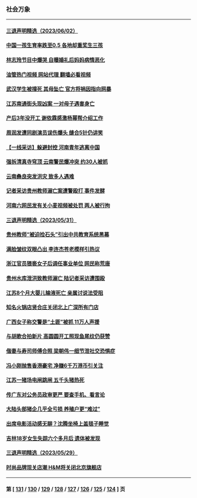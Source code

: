 ### 社会万象
---
#### [三退声明精选（2023/06/02）](../../pages/ncid282/n14009081.md?06032045) 
#### [中国一孩生育率跌至0.5 各地却重奖生三孩](../../pages/ncid282/n14009060.md?06032045) 
#### [林志玲节目中爆哭 自曝婚礼后妈妈病情恶化](../../pages/ncid282/n14009000.md?06032045) 
#### [油管热门视频 网站代理 翻墙必看视频](http://138.2.39.72:81/youtube.html?epic-marker?06032045)
#### [武汉学生被撞死 其母坠亡 官方将祸因指向网暴](../../pages/ncid282/n14009033.md?06032045) 
#### [江苏南通街头现凶案 一对母子遇害身亡](../../pages/ncid282/n14008504.md?06032045) 
#### [产后3年没开工 谢依霖感激杨幂帮介绍工作](../../pages/ncid282/n14008272.md?06032045) 
#### [周润发遭同剧演员误伤爆头 缝合5针仍讲笑](../../pages/ncid282/n14008307.md?06032045) 
#### [【一线采访】躲避封控 河南青年逃离中国](../../pages/ncid282/n14007961.md?06032045) 
#### [强拆清真寺穹顶 云南警民爆冲突 约30人被抓](../../pages/ncid282/n14008044.md?06032045) 
#### [云南彝良突发洪灾 致多人遇难](../../pages/ncid282/n14007993.md?06032045) 
#### [记者采访贵州教师溺亡案遭警殴打 事件发酵](../../pages/ncid282/n14007881.md?06032045) 
#### [河南六网民发有关小麦视频被处罚 两人被行拘](../../pages/ncid282/n14007777.md?06032045) 
#### [三退声明精选（2023/05/31）](../../pages/ncid282/n14007794.md?06032045) 
#### [贵州教师“被迫捡石头”引出中共教育系统黑幕](../../pages/ncid282/n14007644.md?06032045) 
#### [满脸皱纹双眼凸出 李连杰苍老模样引热议](../../pages/ncid282/n14007583.md?06032045) 
#### [浙江官员猥亵女子后调任事业单位 网民称荒唐](../../pages/ncid282/n14007258.md?06032045) 
#### [贵州水库泄洪致教师溺亡 陆记者采访遭围殴](../../pages/ncid282/n14007305.md?06032045) 
#### [江苏8个月大婴儿输液死亡 亲属讨说法受阻](../../pages/ncid282/n14007180.md?06032045) 
#### [知名火锅店贤合庄关闭北上广深所有门店](../../pages/ncid282/n14007199.md?06032045) 
#### [广西女子称交警是“土匪”被抓 11万人声援](../../pages/ncid282/n14006986.md?06032045) 
#### [与胡歌合拍新片 高圆圆开工照现鱼尾纹仍获赞](../../pages/ncid282/n14006919.md?06032045) 
#### [偕妻与寿司师傅合照 梁朝伟一细节泄社交恐惧症](../../pages/ncid282/n14006891.md?06032045) 
#### [冯小刚抛售香港豪宅 净赚6千万港币引关注](../../pages/ncid282/n14006870.md?06032045) 
#### [江苏一猪场电闸跳闸 五千头猪热死](../../pages/ncid282/n14006664.md?06032045) 
#### [传广东对公务员政审更严 要查手机、看言论](../../pages/ncid282/n14006259.md?06032045) 
#### [大陆头部猪企几乎全亏损 养殖户更“难过”](../../pages/ncid282/n14006430.md?06032045) 
#### [出席电影活动感无聊？沈腾坐椅上盖毯子睡觉](../../pages/ncid282/n14006194.md?06032045) 
#### [吉林18岁女生失踪六个多月后 遗体被发现](../../pages/ncid282/n14005893.md?06032045) 
#### [三退声明精选（2023/05/29）](../../pages/ncid282/n14006072.md?06032045) 
#### [时尚品牌现关店潮 H&M将关闭北京旗舰店](../../pages/ncid282/n14005610.md?06032045) 

---
#### 第 [ [131](./131.md?06032045) / [130](./130.md?06032045) / [129](./129.md?06032045) / [128](./128.md?06032045) / [127](./127.md?06032045) / [126](./126.md?06032045) / [125](./125.md?06032045) / [124](./124.md?06032045) ] 页
